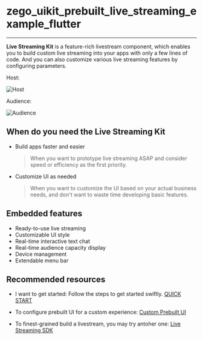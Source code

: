 # zego_uikit_prebuilt_live_streaming_example_flutter

- - -


**Live Streaming Kit** is a feature-rich livestream component, which enables you to build custom live streaming into your apps with only a few lines of code. And you can also customize various live streaming features by configuring parameters.


Host:

![Host](https://storage.zego.im/sdk-doc/Pics/ZegoUIKit/Flutter/live/host_3.gif)

Audience:

![Audience](https://storage.zego.im/sdk-doc/Pics/ZegoUIKit/Flutter/live/audience_3.gif)


## When do you need the Live Streaming Kit

- Build apps faster and easier
  > When you want to prototype live streaming ASAP and consider speed or efficiency as the first priority. 

- Customize UI as needed
  > When you want to customize the UI based on your actual business needs, and don't want to waste time developing basic features.


## Embedded features

- Ready-to-use live streaming
- Customizable UI style
- Real-time interactive text chat
- Real-time audience capacity display
- Device management
- Extendable menu bar


## Recommended resources


- I want to get started: Follow the steps to get started swiftly.
  [QUICK START](https://docs.zegocloud.com/article/14846)


- To configure prebuilt UI for a custom experience:
  [Custom Prebuilt UI](https://docs.zegocloud.com/article/14878)

- To finest-grained build a livestream, you may try antoher one:
  [Live Streaming SDK](https://docs.zegocloud.com/article/7926)

